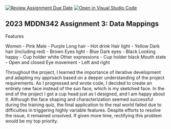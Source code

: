 [![Review Assignment Due Date](https://classroom.github.com/assets/deadline-readme-button-24ddc0f5d75046c5622901739e7c5dd533143b0c8e959d652212380cedb1ea36.svg)](https://classroom.github.com/a/wBh5q70M)
[![Open in Visual Studio Code](https://classroom.github.com/assets/open-in-vscode-718a45dd9cf7e7f842a935f5ebbe5719a5e09af4491e668f4dbf3b35d5cca122.svg)](https://classroom.github.com/online_ide?assignment_repo_id=11116771&assignment_repo_type=AssignmentRepo)
## 2023 MDDN342 Assignment 3: Data Mappings

Features

Women - Pink
Male - Purple
Long hair - Hot drink
Hair light - Yellow
Dark hair (including red) - Brown
Eyes light - Blue
Dark eyes - Black
Looking happy - Cup holder white
Other expressions - Cup holder black
Mouth state - Open and closed
Eye movement - Left and right

Throughout the project, I learned the importance of iterative development and adapting my approach based on a deeper understanding of the project requirements. As I progressed and wrote code, I decided to create an entirely new face instead of the sun face, which is my sketched face. In the end of the project I got a cup head just as I designed, and I am happy about it. Although the face shaping and characterization seemed successful during the training quiz, the final application to the real world failed due to difficulties in triggering highly variable features. Despite efforts to resolve the issue, it remained unsolved. If given more time, rectifying this problem would be my top priority.

